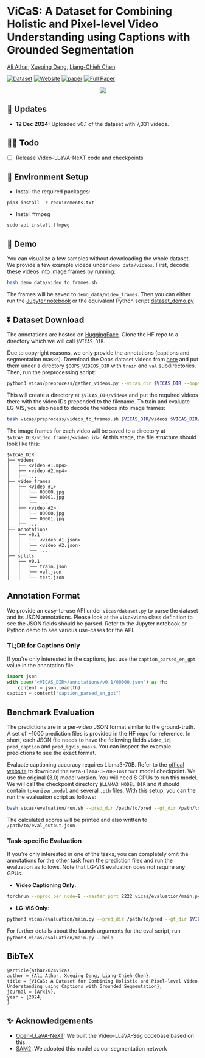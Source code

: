 # ViCaS: A Dataset for Combining Holistic and Pixel-level Video Understanding using Captions with Grounded Segmentation

[Ali Athar](https://www.aliathar.net/), [Xueqing Deng](https://sites.google.com/view/xueqingdeng7/home), [Liang-Chieh Chen](http://liangchiehchen.com/)

[![Dataset](https://img.shields.io/badge/Dataset-Access-<COLOR>)](https://huggingface.co/datasets/Ali2500/ViCaS)
[![Website](https://img.shields.io/badge/Project-Website-87CEEB)](https://ali2500.github.io/vicas-project/)
[![paper](https://img.shields.io/badge/arXiv-Paper-<COLOR>.svg)](https://arxiv.org/abs/2412.09754)
[![Full Paper](https://img.shields.io/badge/Full_Paper-Read-0000FF.svg)](https://arxiv.org/pdf/2412.09754)

<p align="center" width="120%">
    <img src="https://github.com/Ali2500/ViCaS/blob/main/assets/teaser.gif">
</p>

##  :loudspeaker: Updates

- **12 Dec 2024:** Uploaded v0.1 of the dataset with 7,331 videos.

## 👨‍💻 Todo

- [ ] Release Video-LLaVA-NeXT code and checkpoints

## :hammer: Environment Setup

- Install the required packages:

```
pip3 install -r requirements.txt
```

- Install ffmpeg

```
sudo apt install ffmpeg
```

## :movie_camera: Demo 

You can visualize a few samples without downloading the whole dataset. We provide a few example videos under `demo_data/videos`. First, decode these videos into image frames by running:

```bash
bash demo_data/video_to_frames.sh
```

The frames will be saved to `demo_data/video_frames`. Then you can either run the [Jupyter notebook](https://github.com/Ali2500/ViCaS/blob/main/dataset_demo.ipynb) or the equivalent Python script [dataset_demo.py](https://github.com/Ali2500/ViCaS/blob/main/dataset_demo.py)

## :arrow_double_down: Dataset Download

The annotations are hosted on [HuggingFace](https://huggingface.co/datasets/Ali2500/ViCaS). Clone the HF repo to a directory which we will call `$VICAS_DIR`.

Due to copyright reasons, we only provide the annotations (captions and segmentation masks). Download the Oops dataset videos from [here](https://omnomnom.vision.rwth-aachen.de/data/PointVOS/videos/Oops/) and put them under a directory `$OOPS_VIDEOS_DIR` with `train` and `val` subdirectories. Then, run the preprocessing script:

```bash
python3 vicas/preprocess/gather_videos.py --vicas_dir $VICAS_DIR --oops_dir $OOPS_VIDEOS_DIR
```

This will create a directory at `$VICAS_DIR/videos` and put the required videos there with the video IDs prepended to the filename. To train and evaluate LG-VIS, you also need to decode the videos into image frames:

```bash
bash vicas/preprocess/videos_to_frames.sh $VICAS_DIR/videos $VICAS_DIR/video_frames
```

The image frames for each video will be saved to a directory at `$VICAS_DIR/video_frames/<video_id>`. At this stage, the file structure should look like this:

```
$VICAS_DIR
├── videos                      
│   ├── <video #1.mp4>
│   ├── <video #2.mp4>
│   ├── ...
├── video_frames
│   ├── <video #1>
│   │   └── 00000.jpg
│   │   └── 00001.jpg
│   │   └── ...
│   ├── <video #2>
│   │   └── 00000.jpg
│   │   └── 00001.jpg
│   ├── ...
├── annotations               
│   ├── v0.1
│   │   └── <video #1.json>
│   │   └── <video #2.json>
│   │   └── ...
├── splits
│   ├── v0.1
│   │   └── train.json
│   │   └── val.json
│   │   └── test.json
```

## Annotation Format

We provide an easy-to-use API under `vicas/dataset.py` to parse the dataset and its JSON annotations. Please look at the `ViCaSVideo` class definition to see the JSON fields should be parsed. Refer to the Jupyter notebook or Python demo to see various use-cases for the API.

### TL;DR for Captions Only

If you're only interested in the captions, just use the `caption_parsed_en_gpt` value in the annotation file:

```python
import json
with open("<VICAS_DIR>/annotations/v0.1/00000.json") as fh:
    content = json.load(fh)
caption = content["caption_parsed_en_gpt"]
```

## Benchmark Evaluation

The predictions are in a per-video JSON format similar to the ground-truth. A set of ~1000 prediction files is provided in the HF repo for reference. In short, each JSON file needs to have the following fields `video_id`, `pred_caption` and `pred_lgvis_masks`. You can inspect the example predictions to see the exact format.

Evaluate captioning accuracy requires Llama3-70B. Refer to the [offical website](https://www.llama.com/llama-downloads/) to download the `Meta-Llama-3-70B-Instruct` model checkpoint. We use the original (3.0) model version. You will need 8 GPUs to run this model. We will call the checkpoint directory `$LLAMA3_MODEL_DIR` and it should contain `tokenizer.model` and several `.pth` files. With this setup, you can the run the evaluation script as follows:

```bash
bash vicas/evaluation/run.sh --pred_dir /path/to/pred --gt_dir /path/to/gt --llama_ckpt_dir $LLAMA3_MODEL_DIR --split {val,test} -o /path/to/eval_output.json
```

The calculated scores will be printed and also written to `/path/to/eval_output.json`

### Task-specific Evaluation

If you're only interested in one of the tasks, you can completely omit the annotations for the other task from the prediction files and run the evaluation as follows. Note that LG-VIS evaluation does not require any GPUs.

- **Video Captioning Only:**

```bash
torchrun --nproc_per_node=8 --master_port 2222 vicas/evaluation/main.py --pred_dir /path/to/pred --gt_dir $VICAS_DIR/annotations/v0.1 --llama_ckpt_dir $LLAMA3_MODEL_DIR --split {val,test} --skip_masks -o /path/to/eval_output.json
```

- **LG-VIS Only**:

```bash
python3 vicas/evaluation/main.py --pred_dir /path/to/pred --gt_dir $VICAS_DIR/annotations/v0.1 --split {val,test} --skip_captions -o /path/to/eval_output.json
```

For further details about the launch arguments for the eval script, run `python3 vicas/evaluation/main.py --help`.

## BibTeX

```
@article{athar2024vicas,
author = {Ali Athar, Xueqing Deng, Liang-Chieh Chen},
title = {ViCaS: A Dataset for Combining Holistic and Pixel-level Video Understanding using Captions with Grounded Segmentation},
journal = {Arxiv},
year = {2024}
}
```

## :sparkles: Acknowledgements

- [Open-LLaVA-NeXT](https://github.com/xiaoachen98/Open-LLaVA-NeXT): We built the Video-LLaVA-Seg codebase based on this.
- [SAM2](https://github.com/facebookresearch/sam2/tree/main): We adopted this model as our segmentation network 
